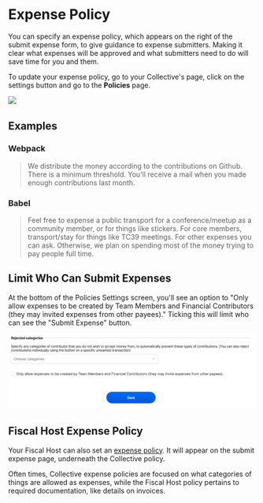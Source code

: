 # Expense Policy

You can specify an expense policy, which appears on the right of the submit expense form, to give guidance to expense submitters. Making it clear what expenses will be approved and what submitters need to do will save time for you and them.

To update your expense policy, go to your Collective's page, click on the settings button and go to the **Policies** page.

![](../../.gitbook/assets/collectives\_expensepolicy\_settings\_2021-7-6.png)

## Examples

### Webpack

> We distribute the money according to the contributions on Github. There is a minimum threshold. You'll receive a mail when you made enough contributions last month.

### Babel

> Feel free to expense a public transport for a conference/meetup as a community member, or for things like stickers. For core members, transport/stay for things like TC39 meetings. For other expenses you can ask. Otherwise, we plan on spending most of the money trying to pay people full time.

## Limit Who Can Submit Expenses

At the bottom of the Policies Settings screen, you'll see an option to "Only allow expenses to be created by Team Members and Financial Contributors (they may invited expenses from other payees)." Ticking this will limit who can see the "Submit Expense" button.

![](<../../.gitbook/assets/Screen Shot 2021-10-22 at 11.38.39 AM.png>)

## Fiscal Host Expense Policy

Your Fiscal Host can also set an [expense policy](../../fiscal-hosts/fiscal-host-settings/#expenses). It will appear on the submit expense page, underneath the Collective policy.

Often times, Collective expense policies are focused on what categories of things are allowed as expenses, while the Fiscal Host policy pertains to required documentation, like details on invoices.
